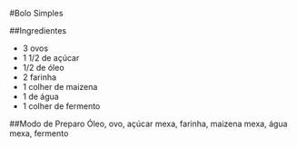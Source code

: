 #Bolo Simples

##Ingredientes
 - 3 ovos
 - 1 1/2 de açúcar 
 - 1/2 de óleo 
 - 2 farinha 
 - 1 colher de maizena 
 - 1 de água 
 - 1 colher de fermento 

##Modo de Preparo
Óleo, ovo, açúcar mexa, farinha, maizena mexa, água mexa, fermento 


